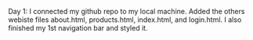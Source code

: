 Day 1: I connected my github repo to my local machine. Added the others webiste files about.html, products.html, index.html, and login.html. I also finished my 1st navigation bar and styled it.